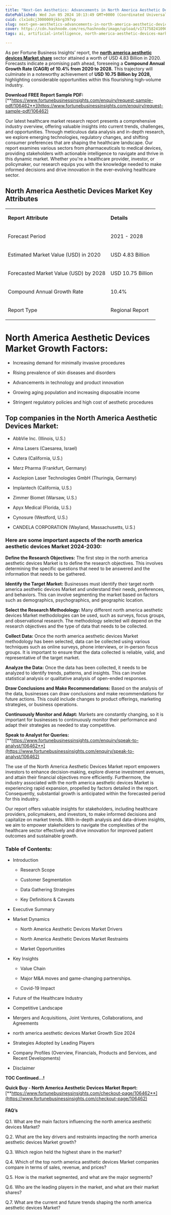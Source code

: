 ```yaml
---
title: "Next-Gen Aesthetics: Advancements in North America Aesthetic Devices Market"
datePublished: Wed Jun 05 2024 10:13:49 GMT+0000 (Coordinated Universal Time)
cuid: clx1o8cj3000009jkbrg397vp
slug: next-gen-aesthetics-advancements-in-north-america-aesthetic-devices-market
cover: https://cdn.hashnode.com/res/hashnode/image/upload/v1717582410900/85394759-5763-4b4f-9509-f4f968b30b5b.png
tags: ai, artificial-intelligence, north-america-aesthetic-devices-market

---
```


As per Fortune Business Insights’ report, the [**north america aesthetic devices Market share**](https://www.fortunebusinessinsights.com/north-america-aesthetic-devices-market-106462) sector attained a worth of USD 4.83 Billion in 2020. Forecasts indicate a promising path ahead, foreseeing a **Compound Annual Growth Rate (CAGR) of 10.4% from 2020 to 2028.** This trajectory will culminate in a noteworthy achievement of **USD 10.75 Billion by 2028,** highlighting considerable opportunities within this flourishing high-volume industry.

**Download FREE Report Sample PDF:** [**https://www.fortunebusinessinsights.com/enquiry/request-sample-pdf/106462**](https://www.fortunebusinessinsights.com/enquiry/request-sample-pdf/106462)

Our latest healthcare market research report presents a comprehensive industry overview, offering valuable insights into current trends, challenges, and opportunities. Through meticulous data analysis and in-depth research, we explore emerging technologies, regulatory changes, and shifting consumer preferences that are shaping the healthcare landscape. Our report examines various sectors from pharmaceuticals to medical devices, providing stakeholders with actionable intelligence to navigate and thrive in this dynamic market. Whether you're a healthcare provider, investor, or policymaker, our research equips you with the knowledge needed to make informed decisions and drive innovation in the ever-evolving healthcare sector.

## **North America Aesthetic Devices Market Key Attributes**

<table><tbody><tr><td colspan="1" rowspan="1"><p><strong>Report Attribute</strong></p></td><td colspan="1" rowspan="1"><p><strong>Details</strong></p></td></tr><tr><td colspan="1" rowspan="1"><p>Forecast Period</p></td><td colspan="1" rowspan="1"><p>2021 - 2028</p></td></tr><tr><td colspan="1" rowspan="1"><p>Estimated Market Value (USD) in&nbsp;2020</p></td><td colspan="1" rowspan="1"><p>USD 4.83 Billion</p></td></tr><tr><td colspan="1" rowspan="1"><p>Forecasted Market Value (USD) by&nbsp;2028</p></td><td colspan="1" rowspan="1"><p>USD 10.75 Billion</p></td></tr><tr><td colspan="1" rowspan="1"><p>Compound Annual Growth Rate</p></td><td colspan="1" rowspan="1"><p>10.4%</p></td></tr><tr><td colspan="1" rowspan="1"><p>Report Type</p></td><td colspan="1" rowspan="1"><p>Regional Report</p></td></tr></tbody></table>

# North America Aesthetic Devices Market Growth Factors:

* Increasing demand for minimally invasive procedures
    
* Rising prevalence of skin diseases and disorders
    
* Advancements in technology and product innovation
    
* Growing aging population and increasing disposable income
    
* Stringent regulatory policies and high cost of aesthetic procedures
    

## **Top companies in the North America Aesthetic Devices Market:**

* AbbVie Inc. (Illinois, U.S.)
    
* Alma Lasers (Caesarea, Israel)
    
* Cutera (California, U.S.)
    
* Merz Pharma (Frankfurt, Germany)
    
* Asclepion Laser Technologies GmbH (Thuringia, Germany)
    
* Implantech (California, U.S.)
    
* Zimmer Biomet (Warsaw, U.S.)
    
* Apyx Medical (Florida, U.S.)
    
* Cynosure (Westford, U.S.)
    
* CANDELA CORPORATION (Wayland, Massachusetts, U.S.)
    

### **Here are some important aspects of the north america aesthetic devices Market 2024-2030:**

**Define the Research Objectives:** The first step in the north america aesthetic devices Market is to define the research objectives. This involves determining the specific questions that need to be answered and the information that needs to be gathered.

**Identify the Target Market:** Businesses must identify their target north america aesthetic devices Market and understand their needs, preferences, and behaviors. This can involve segmenting the market based on factors such as demographics, psychographics, and geographic location.

**Select the Research Methodology:** Many different north america aesthetic devices Market methodologies can be used, such as surveys, focus groups, and observational research. The methodology selected will depend on the research objectives and the type of data that needs to be collected.

**Collect Data:** Once the north america aesthetic devices Market methodology has been selected, data can be collected using various techniques such as online surveys, phone interviews, or in-person focus groups. It is important to ensure that the data collected is reliable, valid, and representative of the target market.

**Analyze the Data:** Once the data has been collected, it needs to be analyzed to identify trends, patterns, and insights. This can involve statistical analysis or qualitative analysis of open-ended responses.

**Draw Conclusions and Make Recommendations:** Based on the analysis of the data, businesses can draw conclusions and make recommendations for future actions. This could include changes to product offerings, marketing strategies, or business operations.

**Continuously Monitor and Adapt:** Markets are constantly changing, so it is important for businesses to continuously monitor their performance and adapt their strategies as needed to stay competitive.

**Speak to Analyst for Queries:** [**https://www.fortunebusinessinsights.com/enquiry/speak-to-analyst/106462**](https://www.fortunebusinessinsights.com/enquiry/speak-to-analyst/106462)

The use of the North America Aesthetic Devices Market report empowers investors to enhance decision-making, explore diverse investment avenues, and attain their financial objectives more efficiently. Furthermore, the industry associated with the north america aesthetic devices Market is experiencing rapid expansion, propelled by factors detailed in the report. Consequently, substantial growth is anticipated within the forecasted period for this industry.

Our report offers valuable insights for stakeholders, including healthcare providers, policymakers, and investors, to make informed decisions and capitalize on market trends. With in-depth analysis and data-driven insights, we aim to empower stakeholders to navigate the complexities of the healthcare sector effectively and drive innovation for improved patient outcomes and sustainable growth.

### **Table of Contents:**

* Introduction
    
    * Research Scope
        
    * Customer Segmentation
        
    * Data Gathering Strategies
        
    * Key Definitions & Caveats
        
* Executive Summary
    
* Market Dynamics
    
    * North America Aesthetic Devices Market Drivers
        
    * North America Aesthetic Devices Market Restraints
        
    * Market Opportunities
        
* Key Insights
    
    * Value Chain
        
    * Major M&A moves and game-changing partnerships.
        
    * Covid-19 Impact
        
* Future of the Healthcare Industry
    
* Competitive Landscape
    
* Mergers and Acquisitions, Joint Ventures, Collaborations, and Agreements
    
* north america aesthetic devices Market Growth Size 2024
    
* Strategies Adopted by Leading Players
    
* Company Profiles (Overview, Financials, Products and Services, and Recent Developments)
    
* Disclaimer
    

**TOC Continued…!**

**Quick Buy - North America Aesthetic Devices Market Report:** [**https://www.fortunebusinessinsights.com/checkout-page/106462**](https://www.fortunebusinessinsights.com/checkout-page/106462)

#### **FAQ’s**

Q.1. What are the main factors influencing the north america aesthetic devices Market?

Q.2. What are the key drivers and restraints impacting the north america aesthetic devices Market growth?

Q.3. Which region held the highest share in the market?

Q.4. Which of the top north america aesthetic devices Market companies compare in terms of sales, revenue, and prices?

Q.5. How is the market segmented, and what are the major segments?

Q.6. Who are the leading players in the market, and what are their market shares?

Q.7. What are the current and future trends shaping the north america aesthetic devices Market?